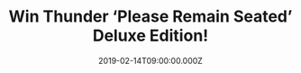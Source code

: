 ---
campaign-uuid: "c-0c565cd4-122f-4ab9-843d-54704747dfd3"
type: "Competition"
category: "Music"
date: "2019-02-14T09:00:00.000Z"
end-date: "2019-03-14T23:59:00.000Z"
disable-form: false
is_promoted: false
has_entry_page: true
title: "Win Thunder ‘Please Remain Seated’ Deluxe Edition!"
competition-description: "<p>In celebration of their 30th anniversary Thunder revisit\
  \ and reinterpret a selection of their finest songs in a way you’ve never heard\
  \ them before. ‘Please Remain Seated’ is the sound of a band taking a strange journey\
  \ into their own music, but also distilling thirty years of playing together in\
  \ order to create something truly compelling, taking in flavours of rock, blues,\
  \ jazz and soul along the way.</p>\n<p>We are giving away Thunder ‘Please Remain\
  \ Seated’ Deluxe Edition to one of our lucky members to win and listen this amazing\
  \ compilation of their best songs. Want it? Click below for a chance to win.</p>\n"
hero-header: "Win Thunder ‘Please Remain Seated’ Deluxe Edition!"
terms-confirmation: "N/A"
banner-img: "https://assets.expresslyapp.com/asset-f857bcce-fa89-43f5-9ebc-8416b56ce82d.jpg"
logo-left-href: "http://club.expressly.io"
logo-left-image: "https://assets.expresslyapp.com/asset-bf61fbf2-c9e5-4ad6-9a2e-7285fd584778.jpg"
logo-left-title: "Expressly Club"
bg-image-hero: "https://assets.expresslyapp.com/asset-ee67d18e-9c4b-480c-b616-a2a71c92bebb.jpg"
bg-image-first: "https://assets.expresslyapp.com/asset-fca6efd0-395d-41b0-9a70-ff595c43c409.jpg"
section1-content: "<p>Since forming in 1989, Thunder have notched up twenty Top Fifty\
  \ singles, 2 gold albums, and cultivated a reputation as consummate live performers.\
  \ Their last album – 2017’s ‘Rip It Up’ – hit number 3 in the UK album charts, giving\
  \ the band their highest chart placing in 22 years. In celebration of their 30th\
  \ anniversary Thunder revisit and reinterpret a selection of their finest songs\
  \ in a way you’ve never heard them before.</p>\n<p>‘Please Remain Seated’ is the\
  \ sound of a band taking a strange journey into their own music, but also distilling\
  \ thirty years of playing together in order to create something truly compelling,\
  \ taking in flavours of rock, blues, jazz and soul along the way. Includes the hits\
  \ – ‘She’s So Fine’ and ‘Low Life In High Places’.</p>\n<p>Enter the form below\
  \ for a chance to win. Welcome to the delicate sound of Thunder...</p>\n"
entry-title: "Win Thunder ‘Please Remain Seated’ Deluxe Edition!"
entry-content: "<p>Enter the draw to win Thunder ‘Please Remain Seated’ Deluxe Edition\
  \ by completing the form below before 23:59 on 14th March 2019.</p>\n"
has-winner: false
prize-description: "Thunder ‘Please Remain Seated’ Deluxe Edition."
special-conditions: "Multiple entries are allowed up to one every day.\r\nThis competition\
  \ is also available on: https://aaa.nme.com/competitions/\r\nthunder-please-remain-seated-deluxe-giveaway"
country-restrictions:
- "GB"
---